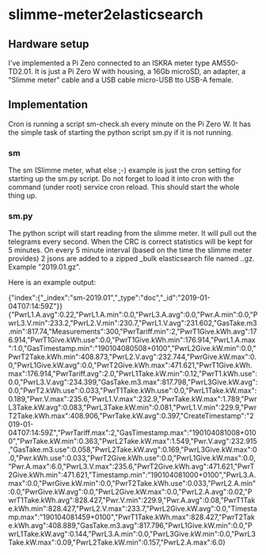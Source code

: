# slimme-meter2elasticsearch
## Hardware setup
I've implemented a Pi Zero connected to an ISKRA meter type AM550-TD2.01. It is just a Pi Zero W with housing, a 16Gb microSD, an adapter, a "Slimme meter" cable and a USB cable micro-USB tto USB-A female.

## Implementation
Cron is running a script sm-check.sh every minute on the Pi Zero W. It has the simple task of starting the python script sm.py if it is not running.

### sm
The sm (Slimme meter, what else ;-) example is just the cron setting for starting up the sm.py script. Do not forget to load it into cron with the command (under root) service cron reload. This should start the whole thing up.

### sm.py
The python script will start reading from the slimme meter. It will pull out the telegrams every second. When the CRC is correct statistics will be kept for 5 minutes. On every 5 minute interval (based on the time the slimme meter provides) 2 jsons are added to a zipped _bulk elasticsearch file named <year>.<month>.gz. Example "2019.01.gz".

Here is an example output:

{"index":{"_index":"sm-2019.01","_type":"doc","_id":"2019-01-04T07:14:59Z"}}
{"PwrL1.A.avg":0.22,"PwrL1.A.min":0.0,"PwrL3.A.avg":0.0,"Pwr.A.min":0.0,"PwrL3.V.min":233.2,"PwrL2.V.min":230.7,"PwrL1.V.avg":231.602,"GasTake.m3.min":817.74,"Measurements":300,"PwrTariff.min":2,"PwrT1Give.kWh.avg":176.914,"PwrT1Give.kWh.use":0.0,"PwrT1Give.kWh.min":176.914,"PwrL1.A.max":1.0,"GasTimestamp.min":"190104080508+0100","PwrL2Give.kW.min":0.0,"PwrT2Take.kWh.min":408.873,"PwrL2.V.avg":232.744,"PwrGive.kW.max":0.0,"PwrL1Give.kW.avg":0.0,"PwrT2Give.kWh.max":471.621,"PwrT1Give.kWh.max":176.914,"PwrTariff.avg":2.0,"PwrL1Take.kW.min":0.12,"PwrT1.kWh.use":0.0,"PwrL3.V.avg":234.399,"GasTake.m3.max":817.798,"PwrL3Give.kW.avg":0.0,"PwrT2.kWh.use":0.033,"PwrT1Take.kWh.use":0.0,"PwrL1Take.kW.max":0.189,"Pwr.V.max":235.6,"PwrL1.V.max":232.9,"PwrTake.kW.max":1.789,"PwrL3Take.kW.avg":0.083,"PwrL3Take.kW.min":0.081,"PwrL1.V.min":229.9,"PwrT2Take.kWh.max":408.906,"PwrTake.kW.avg":0.397,"CreateTimestamp":"2019-01-04T07:14:59Z","PwrTariff.max":2,"GasTimestamp.max":"190104081008+0100","PwrTake.kW.min":0.363,"PwrL2Take.kW.max":1.549,"Pwr.V.avg":232.915,"GasTake.m3.use":0.058,"PwrL2Take.kW.avg":0.169,"PwrL3Give.kW.max":0.0,"Pwr.kWh.use":0.033,"PwrT2Give.kWh.use":0.0,"PwrL1Give.kW.max":0.0,"Pwr.A.max":6.0,"PwrL3.V.max":235.6,"PwrT2Give.kWh.avg":471.621,"PwrT2Give.kWh.min":471.621,"Timestamp.min":"190104081000+0100","PwrL3.A.max":0.0,"PwrGive.kW.min":0.0,"PwrT2Take.kWh.use":0.033,"PwrL2.A.min":0.0,"PwrGive.kW.avg":0.0,"PwrL2Give.kW.max":0.0,"PwrL2.A.avg":0.02,"PwrT1Take.kWh.avg":828.427,"Pwr.V.min":229.9,"Pwr.A.avg":0.08,"PwrT1Take.kWh.min":828.427,"PwrL2.V.max":233.7,"PwrL2Give.kW.avg":0.0,"Timestamp.max":"190104081459+0100","PwrT1Take.kWh.max":828.427,"PwrT2Take.kWh.avg":408.889,"GasTake.m3.avg":817.796,"PwrL1Give.kW.min":0.0,"PwrL1Take.kW.avg":0.144,"PwrL3.A.min":0.0,"PwrL3Give.kW.min":0.0,"PwrL3Take.kW.max":0.09,"PwrL2Take.kW.min":0.157,"PwrL2.A.max":6.0}

